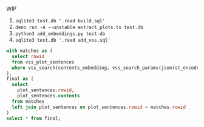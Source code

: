 
WIP

1. `sqlite3 test.db '.read build.sql'`
2. `deno run -A --unstable extract_plots.ts test.db`
3. `python3 add_embeddings.py test.db`
4. `sqlite3 test.db '.read add_vss.sql'`


```sql
with matches as (
  select rowid
  from vss_plot_sentences
  where vss_search(contents_embedding, vss_search_params(json(st_encode('who killed thanos?')), 30))
),
final as (
  select 
    plot_sentences.rowid,
    plot_sentences.contents
  from matches
  left join plot_sentences on plot_sentences.rowid = matches.rowid
)
select * from final;
```